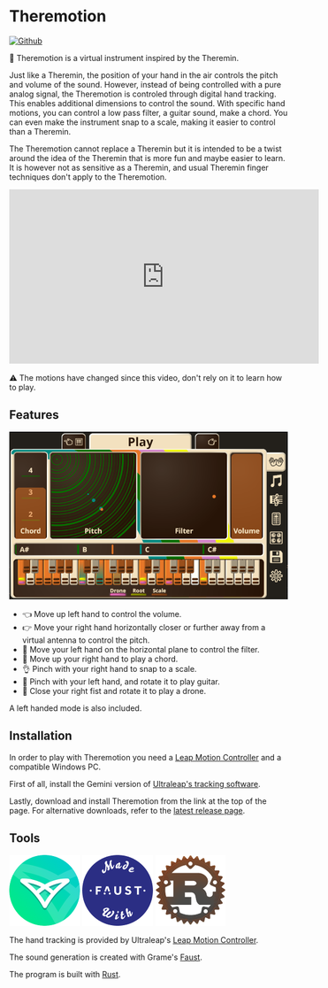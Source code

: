 # Theremotion

[![Github](https://img.shields.io/badge/github-plule%2Ftheremotion-8da0cb?style=flat-square)](https://github.com/plule/leaprs)

👐 Theremotion is a virtual instrument inspired by the Theremin.

Just like a Theremin, the position of your hand in the air controls the pitch
and volume of the sound. However, instead of being controlled with a pure analog
signal, the Theremotion is controled through digital hand tracking. This enables
additional dimensions to control the sound. With specific hand motions, you can
control a low pass filter, a guitar sound, make a chord. You can even make the
instrument snap to a scale, making it easier to control than a Theremin.

The Theremotion cannot replace a Theremin but it is intended to be a twist
around the idea of the Theremin that is more fun and maybe easier to learn. It
is however not as sensitive as a Theremin, and usual Theremin finger techniques
don't apply to the Theremotion.

<iframe width="560" height="315" src="https://www.youtube.com/embed/GGALeKm_uzc" title="YouTube video player" frameborder="0" allow="accelerometer; autoplay; clipboard-write; encrypted-media; gyroscope; picture-in-picture" allowfullscreen></iframe>

⚠️ The motions have changed since this video, don't rely on it to learn how to
play.

## Features

![Screenshot](doc/capture.png)

- 👈 Move up left hand to control the volume.
- 👉 Move your right hand horizontally closer or further away from a virtual antenna to control the pitch.
- 👋 Move your left hand on the horizontal plane to control the filter.
- 👋 Move up your right hand to play a chord.
- 👌 Pinch with your right hand to snap to a scale.
- 🎸 Pinch with your left hand, and rotate it to play guitar.
- 👊 Close your right fist and rotate it to play a drone.

A left handed mode is also included.

## Installation

In order to play with Theremotion you need a [Leap Motion
Controller](https://www.ultraleap.com/product/leap-motion-controller/) and a
compatible Windows PC.

First of all, install the Gemini version of [Ultraleap's tracking
software](https://developer.leapmotion.com/tracking-software-download).

Lastly, download and install Theremotion from the link at the top of the page.
For alternative downloads, refer to the [latest release
page](https://github.com/plule/theremotion/releases/latest/).

## Tools

[![Leap Motion Controller](doc/ultraleap.png)](https://www.ultraleap.com/product/leap-motion-controller/) [![Faust](doc/faust.png)]((https://faust.grame.fr/)) [![Rust](doc/rust.png)](https://www.rust-lang.org)

The hand tracking is provided by Ultraleap's [Leap Motion Controller](https://www.ultraleap.com/product/leap-motion-controller/).

The sound generation is created with Grame's [Faust](https://faust.grame.fr/).

The program is built with [Rust](https://www.rust-lang.org).
